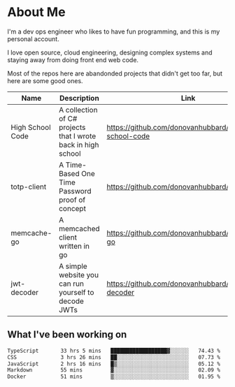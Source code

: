 # About Me

I'm a dev ops engineer who likes to have fun programming, and this is my personal account.

I love open source, cloud engineering, designing complex systems and staying away from doing front end web code.

Most of the repos here are abandonded projects that didn't get too far, but here are some good ones.

| Name       | Description           | Link  |
| ------------- |-------------| -----|
| High School Code | A collection of C# projects that I wrote back in high school | https://github.com/donovanhubbard/high-school-code |
| totp-client | A Time-Based One Time Password proof of concept | https://github.com/donovanhubbard/totp-client |
| memcache-go | A memcached client written in go | https://github.com/donovanhubbard/memcache-go |
| jwt-decoder | A simple website you can run yourself to decode JWTs | https://github.com/donovanhubbard/jwt-decoder |


## What I've been working on

<!--START_SECTION:waka-->

```txt
TypeScript       33 hrs 5 mins   ██████████████████▓░░░░░░   74.43 %
CSS              3 hrs 26 mins   ██░░░░░░░░░░░░░░░░░░░░░░░   07.73 %
JavaScript       2 hrs 16 mins   █▒░░░░░░░░░░░░░░░░░░░░░░░   05.12 %
Markdown         55 mins         ▓░░░░░░░░░░░░░░░░░░░░░░░░   02.09 %
Docker           51 mins         ▒░░░░░░░░░░░░░░░░░░░░░░░░   01.95 %
```

<!--END_SECTION:waka-->
